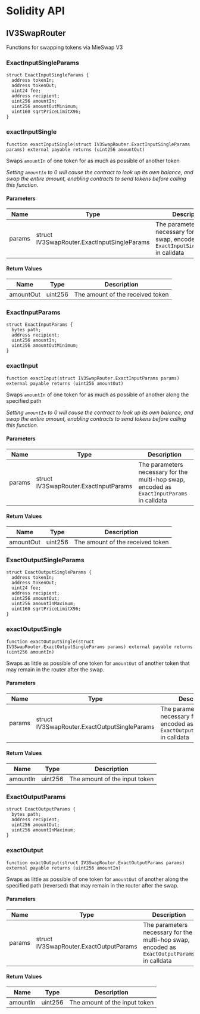 # Solidity API

## IV3SwapRouter

Functions for swapping tokens via MieSwap V3

### ExactInputSingleParams

```solidity
struct ExactInputSingleParams {
  address tokenIn;
  address tokenOut;
  uint24 fee;
  address recipient;
  uint256 amountIn;
  uint256 amountOutMinimum;
  uint160 sqrtPriceLimitX96;
}
```

### exactInputSingle

```solidity
function exactInputSingle(struct IV3SwapRouter.ExactInputSingleParams params) external payable returns (uint256 amountOut)
```

Swaps `amountIn` of one token for as much as possible of another token

_Setting `amountIn` to 0 will cause the contract to look up its own balance,
and swap the entire amount, enabling contracts to send tokens before calling this function._

#### Parameters

| Name   | Type                                        | Description                                                                            |
| ------ | ------------------------------------------- | -------------------------------------------------------------------------------------- |
| params | struct IV3SwapRouter.ExactInputSingleParams | The parameters necessary for the swap, encoded as `ExactInputSingleParams` in calldata |

#### Return Values

| Name      | Type    | Description                      |
| --------- | ------- | -------------------------------- |
| amountOut | uint256 | The amount of the received token |

### ExactInputParams

```solidity
struct ExactInputParams {
  bytes path;
  address recipient;
  uint256 amountIn;
  uint256 amountOutMinimum;
}
```

### exactInput

```solidity
function exactInput(struct IV3SwapRouter.ExactInputParams params) external payable returns (uint256 amountOut)
```

Swaps `amountIn` of one token for as much as possible of another along the specified path

_Setting `amountIn` to 0 will cause the contract to look up its own balance,
and swap the entire amount, enabling contracts to send tokens before calling this function._

#### Parameters

| Name   | Type                                  | Description                                                                                |
| ------ | ------------------------------------- | ------------------------------------------------------------------------------------------ |
| params | struct IV3SwapRouter.ExactInputParams | The parameters necessary for the multi-hop swap, encoded as `ExactInputParams` in calldata |

#### Return Values

| Name      | Type    | Description                      |
| --------- | ------- | -------------------------------- |
| amountOut | uint256 | The amount of the received token |

### ExactOutputSingleParams

```solidity
struct ExactOutputSingleParams {
  address tokenIn;
  address tokenOut;
  uint24 fee;
  address recipient;
  uint256 amountOut;
  uint256 amountInMaximum;
  uint160 sqrtPriceLimitX96;
}
```

### exactOutputSingle

```solidity
function exactOutputSingle(struct IV3SwapRouter.ExactOutputSingleParams params) external payable returns (uint256 amountIn)
```

Swaps as little as possible of one token for `amountOut` of another token
that may remain in the router after the swap.

#### Parameters

| Name   | Type                                         | Description                                                                             |
| ------ | -------------------------------------------- | --------------------------------------------------------------------------------------- |
| params | struct IV3SwapRouter.ExactOutputSingleParams | The parameters necessary for the swap, encoded as `ExactOutputSingleParams` in calldata |

#### Return Values

| Name     | Type    | Description                   |
| -------- | ------- | ----------------------------- |
| amountIn | uint256 | The amount of the input token |

### ExactOutputParams

```solidity
struct ExactOutputParams {
  bytes path;
  address recipient;
  uint256 amountOut;
  uint256 amountInMaximum;
}
```

### exactOutput

```solidity
function exactOutput(struct IV3SwapRouter.ExactOutputParams params) external payable returns (uint256 amountIn)
```

Swaps as little as possible of one token for `amountOut` of another along the specified path (reversed)
that may remain in the router after the swap.

#### Parameters

| Name   | Type                                   | Description                                                                                 |
| ------ | -------------------------------------- | ------------------------------------------------------------------------------------------- |
| params | struct IV3SwapRouter.ExactOutputParams | The parameters necessary for the multi-hop swap, encoded as `ExactOutputParams` in calldata |

#### Return Values

| Name     | Type    | Description                   |
| -------- | ------- | ----------------------------- |
| amountIn | uint256 | The amount of the input token |
